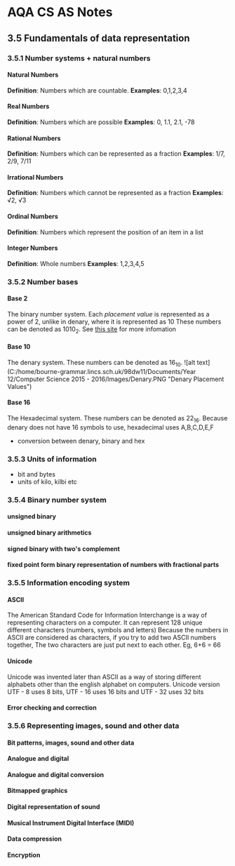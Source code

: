 # AQA CS AS Notes

## 3.5 Fundamentals of data representation

### 3.5.1 Number systems + natural numbers

#### Natural Numbers
**Definition**: Numbers which are countable.
**Examples**: 0,1,2,3,4

#### Real Numbers
**Definition**: Numbers which are possible
**Examples**: 0, 1.1, 2.1, -78
 
#### Rational Numbers
**Definition**: Numbers which can be represented as a fraction
**Examples**: 1/7, 2/9, 7/11

#### Irrational Numbers
**Definition**: Numbers which cannot be represented as a fraction
**Examples**: √2, √3

#### Ordinal Numbers
**Definition**: Numbers which represent the position of an item in a list

#### Integer Numbers
**Definition**: Whole numbers
**Examples**: 1,2,3,4,5

### 3.5.2 Number bases

#### Base 2
The binary number system.
Each _placement value_ is represented as a power of 2, unlike in denary, where it is represented as 10
These numbers can be denoted as 1010<sub>2</sub>. 
See [this site](https://bournetocode.com/projects/AQA_AS_Theory/pages/3-5.html) for more infomation

#### Base 10
The denary system.
These numbers can be denoted as 16<sub>10</sub>.
![alt text](C:/home/bourne-grammar.lincs.sch.uk/98dw11/Documents/Year 12/Computer Science 2015 - 2016/Images/Denary.PNG "Denary Placement Values")

#### Base 16
The Hexadecimal system.
These numbers can be denoted as 22<sub>16</sub>.
Because denary does not have 16 symbols to use, hexadecimal uses A,B,C,D,E,F
+ conversion between denary, binary and hex

### 3.5.3 Units of information
+ bit and bytes
+ units of kilo, kilbi etc

### 3.5.4 Binary number system

#### unsigned binary
#### unsigned binary arithmetics
#### signed binary with two's complement
#### fixed point form binary representation of numbers with fractional parts

### 3.5.5 Information encoding system

#### ASCII

The American Standard Code for Information Interchange is a way of representing characters on a computer.
It can represent 128 unique different characters (numbers, symbols and letters)
Because the numbers in ASCII are considered as characters, if you try to add two ASCII numbers together, The two characters are just put next to each other.
Eg, 6+6 = 66

#### Unicode

Unicode was invented later than ASCII as a way of storing different alphabets other than the english alphabet on computers.
Unicode version UTF - 8 uses 8 bits, UTF - 16 uses 16 bits and UTF - 32 uses 32 bits
#### Error checking and correction

### 3.5.6 Representing images, sound and other data

#### Bit patterns, images,  sound  and other  data
#### Analogue and digital
#### Analogue and digital conversion
#### Bitmapped graphics
#### Digital representation of sound
#### Musical Instrument Digital Interface (MIDI)
#### Data compression
#### Encryption
